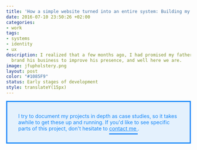 ```yaml
---
title: 'How a simple website turned into an entire system: Building my dad a presence.'
date: 2016-07-10 23:50:26 +02:00
categories:
- work
tags:
- systems
- identity
- ux
description: I realized that a few months ago, I had promised my father, that I would
  brand his business to improve his presence, and well here we are.
image: jfupholstery.png
layout: post
color: "#1085F9"
status: Early stages of development
style: translateY(15px)
---
```


<style>
  p > a {
		color: #1085F9;
		padding-bottom: 5px;
		border-bottom: 1px solid #1085F9;
	}

	.box {
		background-color: rgba(16, 133, 249, 0.1);
		color: #1085F9;
		padding: 30px;
		border: 3px solid #1085F9;
	}
</style>

<div class="box">
	I try to document my projects in depth as case studies, so it takes awhile to get these up and running. If you'd like to see specific parts of this project, don't hesitate to <a href="mailto:justinmfarrugia@gmail.com" style="color: #1085F9;
		padding-bottom: 5px;
		border-bottom: 3px solid #1085F9;">contact me </a>.
</div>

<br>

